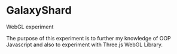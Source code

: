 GalaxyShard
===========

WebGL experiment

The purpose of this experiment is to further my knowledge of OOP Javascript and also to experiment with Three.js WebGL Library.
